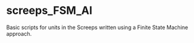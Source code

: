 # screeps_FSM_AI
Basic scripts for units in the Screeps written using a Finite State Machine approach.
